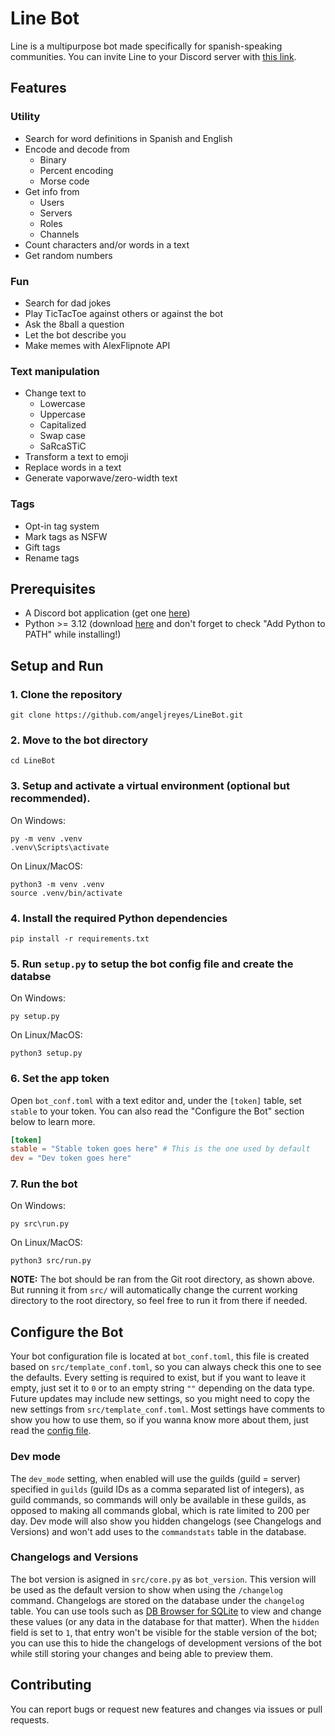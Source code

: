 # Line Bot
Line is a multipurpose bot made specifically for spanish-speaking communities. You can invite Line to your Discord server with [this link](https://discord.com/oauth2/authorize?client_id=582009564724199434&scope=bot&permissions=277094067264).

## Features
### Utility
- Search for word definitions in Spanish and English
- Encode and decode from
  - Binary
  - Percent encoding
  - Morse code
- Get info from
  - Users
  - Servers
  - Roles
  - Channels
- Count characters and/or words in a text
- Get random numbers

### Fun
- Search for dad jokes
- Play TicTacToe against others or against the bot
- Ask the 8ball a question
- Let the bot describe you
- Make memes with AlexFlipnote API

### Text manipulation
- Change text to
  - Lowercase
  - Uppercase
  - Capitalized
  - Swap case
  - SaRcaSTiC
- Transform a text to emoji
- Replace words in a text
- Generate vaporwave/zero-width text

### Tags
- Opt-in tag system
- Mark tags as NSFW
- Gift tags
- Rename tags

## Prerequisites
- A Discord bot application (get one [here](https://discord.com/developers/applications))
- Python >= 3.12 (download [here](https://www.python.org/downloads/) and don't forget to check "Add Python to PATH" while installing!)

## Setup and Run
### 1. Clone the repository
```
git clone https://github.com/angeljreyes/LineBot.git
```
   
### 2. Move to the bot directory
```
cd LineBot
```
   
### 3. Setup and activate a virtual environment (optional but recommended).
On Windows:
```
py -m venv .venv
.venv\Scripts\activate
```
On Linux/MacOS:
```
python3 -m venv .venv
source .venv/bin/activate
```

### 4. Install the required Python dependencies
```
pip install -r requirements.txt
```
   
### 5. Run `setup.py` to setup the bot config file and create the databse
On Windows:
```
py setup.py
```
On Linux/MacOS:
```
python3 setup.py
```

### 6. Set the app token
Open `bot_conf.toml` with a text editor and, under the `[token]` table, set `stable` to your token. You can also read the "Configure the Bot" section below to learn more.
```toml
[token]
stable = "Stable token goes here" # This is the one used by default
dev = "Dev token goes here"
```

### 7. Run the bot
On Windows:
```
py src\run.py
```
On Linux/MacOS:
```
python3 src/run.py
```
**NOTE:** The bot should be ran from the Git root directory, as shown above. But running it from `src/` will automatically change the current working directory to the root directory, so feel free to run it from there if needed.

## Configure the Bot
Your bot configuration file is located at `bot_conf.toml`, this file is created based on `src/template_conf.toml`, so you can always check this one to see the defaults. Every setting is required to exist, but if you want to leave it empty, just set it to `0` or to an empty string `""` depending on the data type. Future updates may include new settings, so you might need to copy the new settings from `src/template_conf.toml`. Most settings have comments to show you how to use them, so if you wanna know more about them, just read the [config file](https://github.com/angeljreyes/LineBot/blob/main/src/template_conf.toml).

### Dev mode
The `dev_mode` setting, when enabled will use the guilds (guild = server) specified in `guilds` (guild IDs as a comma separated list of integers), as guild commands, so commands will only be available in these guilds, as opposed to making all commands global, which is rate limited to 200 per day. Dev mode will also show you hidden changelogs (see Changelogs and Versions) and won't add uses to the `commandstats` table in the database.

### Changelogs and Versions
The bot version is asigned in `src/core.py` as `bot_version`. This version will be used as the default version to show when using the `/changelog` command. Changelogs are stored on the database under the `changelog` table. You can use tools such as [DB Browser for SQLite](https://sqlitebrowser.org/) to view and change these values (or any data in the database for that matter). When the `hidden` field is set to `1`, that entry won't be visible for the stable version of the bot; you can use this to hide the changelogs of development versions of the bot while still storing your changes and being able to preview them.

## Contributing
You can report bugs or request new features and changes via issues or pull requests.
